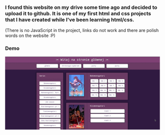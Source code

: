 ### I found this website on my drive some time ago and decided to upload it to github. It is one of my first html and css projects that I have created while I've been learning html/css.
(There is no JavaScript in the project, links do not work and there are polish words on the website :P)

### Demo
<p align="center">
  <img src="MonogatariWebsiteDemo.png">
</p>
